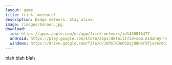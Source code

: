 ```yaml
---
layout: game
title: frick! meteors!
description: Dodge meteors. Stay alive.
image: /images/banner.jpg
download:
  ios: https://apps.apple.com/us/app/frick-meteors/id1450816477
  android: https://play.google.com/store/apps/details?id=com.AidanByrnes.frickmeteors&hl=en_US
  windows: https://drive.google.com/file/d/16PSlRDeOSD1jOQH6rSTjxa6rdd1aUARR/view?usp=sharing
---
```


blah blah blah
